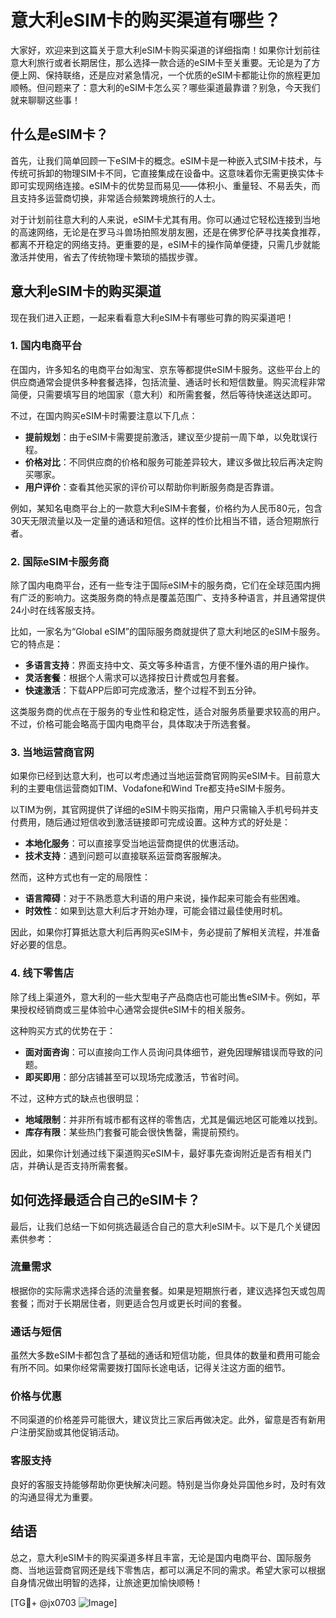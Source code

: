 # 意大利eSIM卡的购买渠道有哪些？

大家好，欢迎来到这篇关于意大利eSIM卡购买渠道的详细指南！如果你计划前往意大利旅行或者长期居住，那么选择一款合适的eSIM卡至关重要。无论是为了方便上网、保持联络，还是应对紧急情况，一个优质的eSIM卡都能让你的旅程更加顺畅。但问题来了：意大利的eSIM卡怎么买？哪些渠道最靠谱？别急，今天我们就来聊聊这些事！

## 什么是eSIM卡？

首先，让我们简单回顾一下eSIM卡的概念。eSIM卡是一种嵌入式SIM卡技术，与传统可拆卸的物理SIM卡不同，它直接集成在设备中。这意味着你无需更换实体卡即可实现网络连接。eSIM卡的优势显而易见——体积小、重量轻、不易丢失，而且支持多运营商切换，非常适合频繁跨境旅行的人士。

对于计划前往意大利的人来说，eSIM卡尤其有用。你可以通过它轻松连接到当地的高速网络，无论是在罗马斗兽场拍照发朋友圈，还是在佛罗伦萨寻找美食推荐，都离不开稳定的网络支持。更重要的是，eSIM卡的操作简单便捷，只需几步就能激活并使用，省去了传统物理卡繁琐的插拔步骤。

## 意大利eSIM卡的购买渠道

现在我们进入正题，一起来看看意大利eSIM卡有哪些可靠的购买渠道吧！

### 1. 国内电商平台

在国内，许多知名的电商平台如淘宝、京东等都提供eSIM卡服务。这些平台上的供应商通常会提供多种套餐选择，包括流量、通话时长和短信数量。购买流程非常简便，只需要填写目的地国家（意大利）和所需套餐，然后等待快递送达即可。

不过，在国内购买eSIM卡时需要注意以下几点：
- **提前规划**：由于eSIM卡需要提前激活，建议至少提前一周下单，以免耽误行程。
- **价格对比**：不同供应商的价格和服务可能差异较大，建议多做比较后再决定购买哪家。
- **用户评价**：查看其他买家的评价可以帮助你判断服务商是否靠谱。

例如，某知名电商平台上的一款意大利eSIM卡套餐，价格约为人民币80元，包含30天无限流量以及一定量的通话和短信。这样的性价比相当不错，适合短期旅行者。

### 2. 国际eSIM卡服务商

除了国内电商平台，还有一些专注于国际eSIM卡的服务商，它们在全球范围内拥有广泛的影响力。这类服务商的特点是覆盖范围广、支持多种语言，并且通常提供24小时在线客服支持。

比如，一家名为“Global eSIM”的国际服务商就提供了意大利地区的eSIM卡服务。它的特点是：
- **多语言支持**：界面支持中文、英文等多种语言，方便不懂外语的用户操作。
- **灵活套餐**：根据个人需求可以选择按日计费或包月套餐。
- **快速激活**：下载APP后即可完成激活，整个过程不到五分钟。

这类服务商的优点在于服务的专业性和稳定性，适合对服务质量要求较高的用户。不过，价格可能会略高于国内电商平台，具体取决于所选套餐。

### 3. 当地运营商官网

如果你已经到达意大利，也可以考虑通过当地运营商官网购买eSIM卡。目前意大利的主要电信运营商如TIM、Vodafone和Wind Tre都支持eSIM卡服务。

以TIM为例，其官网提供了详细的eSIM卡购买指南，用户只需输入手机号码并支付费用，随后通过短信收到激活链接即可完成设置。这种方式的好处是：
- **本地化服务**：可以直接享受当地运营商提供的优惠活动。
- **技术支持**：遇到问题可以直接联系运营商客服解决。

然而，这种方式也有一定的局限性：
- **语言障碍**：对于不熟悉意大利语的用户来说，操作起来可能会有些困难。
- **时效性**：如果到达意大利后才开始办理，可能会错过最佳使用时机。

因此，如果你打算抵达意大利后再购买eSIM卡，务必提前了解相关流程，并准备好必要的信息。

### 4. 线下零售店

除了线上渠道外，意大利的一些大型电子产品商店也可能出售eSIM卡。例如，苹果授权经销商或三星体验中心通常会提供eSIM卡的相关服务。

这种购买方式的优势在于：
- **面对面咨询**：可以直接向工作人员询问具体细节，避免因理解错误而导致的问题。
- **即买即用**：部分店铺甚至可以现场完成激活，节省时间。

不过，这种方式的缺点也很明显：
- **地域限制**：并非所有城市都有这样的零售店，尤其是偏远地区可能难以找到。
- **库存有限**：某些热门套餐可能会很快售罄，需提前预约。

因此，如果你计划通过线下渠道购买eSIM卡，最好事先查询附近是否有相关门店，并确认是否支持所需套餐。

## 如何选择最适合自己的eSIM卡？

最后，让我们总结一下如何挑选最适合自己的意大利eSIM卡。以下是几个关键因素供参考：

### 流量需求

根据你的实际需求选择合适的流量套餐。如果是短期旅行者，建议选择包天或包周套餐；而对于长期居住者，则更适合包月或更长时间的套餐。

### 通话与短信

虽然大多数eSIM卡都包含了基础的通话和短信功能，但具体的数量和费用可能会有所不同。如果你经常需要拨打国际长途电话，记得关注这方面的细节。

### 价格与优惠

不同渠道的价格差异可能很大，建议货比三家后再做决定。此外，留意是否有新用户注册奖励或其他促销活动。

### 客服支持

良好的客服支持能够帮助你更快解决问题。特别是当你身处异国他乡时，及时有效的沟通显得尤为重要。

## 结语

总之，意大利eSIM卡的购买渠道多样且丰富，无论是国内电商平台、国际服务商、当地运营商官网还是线下零售店，都可以满足不同的需求。希望大家可以根据自身情况做出明智的选择，让旅途更加愉快顺畅！

[TG💪+ @jx0703 ![Image](https://github.com/user-attachments/assets/dbca1d08-cadb-493c-b0ec-ad6f7a83f270)]